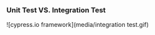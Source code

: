 ### Unit Test VS. Integration Test 

![cypress.io framework](media/integration test.gif) <!-- .element: style="width: 50%;" -->
